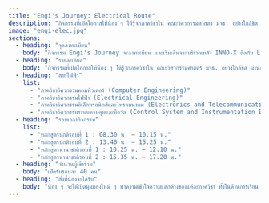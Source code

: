 ```yaml
---
title: "Engi's Journey: Electrical Route"
description: "กิจกรรมที่เปิดโอกาสให้น้อง ๆ ได้รู้จักภาควิชาใน คณะวิศวกรรมศาสตร์ มจธ. อย่างใกล้ชิด ผ่านการเดินทัวร์ภาควิชา ตามเส้นทางแต่ละสาย พร้อมทั้งมี Mini-Workshop เล็ก ๆ ให้ลองสัมผัสบรรยากาศการเรียนรู้ของแต่ละภาควิชา"
image: "engi-elec.jpg"
sections:
  - heading: "จุดลงทะเบียน"
    body: "กิจกรรม Engi's Journey จะลงทะเบียน และเริ่มเดินจากบริเวณหลัง INNO-X ติดกับ Learning Garden"
  - heading: "รายละเอียด"
    body: "กิจกรรมที่เปิดโอกาสให้น้อง ๆ ได้รู้จักภาควิชาใน คณะวิศวกรรมศาสตร์ มจธ. อย่างใกล้ชิด ผ่านการ เดินทัวร์ภาควิชา ตามเส้นทางแต่ละสาย พร้อมทั้งมี Mini- Workshop เล็ก ๆ ให้ลองสัมผัสบรรยากาศการเรียนรู้ของแต่ละภาควิชา"
  - heading: "สายไฟฟ้า"
    list:
      - "ภาควิชาวิศวกรรมคอมพิวเตอร์ (Computer Engineering)"
      - "ภาควิชาวิศวกรรมไฟฟ้า (Electrical Engineering)"
      - "ภาควิชาวิศวกรรมอิเล็กทรอนิกส์และโทรคมนาคม (Electronics and Telecommunication Engineering)"
      - "ภาควิชาวิศวกรรมระบบควบคุมและมือวัด (Control System and Instrumentation Engineering)"
  - heading: "รอบเวลากิจกรรม"
    list:
      - "หลักสูตรปกติรอบที่ 1 : 08.30 น. – 10.15 น."
      - "หลักสูตรปกติรอบที่ 2 : 13.40 น. – 15.25 น."
      - "หลักสูตรนานาชาติรอบที่ 1 : 10.25 น. – 12.10 น."
      - "หลักสูตรนานาชาติรอบที่ 2 : 15.35 น. – 17.20 น."
  - heading: "จำนวนผู้เข้าร่วม"
    body: "เปิดรับรอบละ 40 คน"
  - heading: "สิ่งที่น้องจะได้รับ"
    body: "น้อง ๆ จะได้เปิดมุมมองใหม่ ๆ ทำความเข้าใจความแตกต่างของแต่ละภาควิชา ทั้งในด้านการเรียน การทำกิจกรรม และแนวทางในอนาคต ซึ่งจะช่วยให้น้อง ๆ เห็นภาพชัดเจนยิ่งขึ้น และเลือกเส้นทางที่เหมาะสมกับตัวเอง"
---
```

